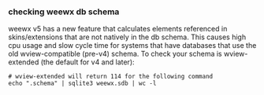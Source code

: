 
### checking weewx db schema

weewx v5 has a new feature that calculates elements referenced in skins/extensions that are not natively in the db schema. This causes high cpu usage and slow cycle time for systems that have databases that use the old wview-compatible (pre-v4) schema.   To check your schema is wview-extended (the default for v4 and later):

````
# wview-extended will return 114 for the following command
echo ".schema" | sqlite3 weewx.sdb | wc -l
````


